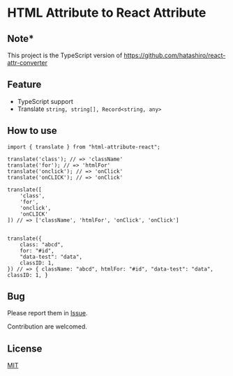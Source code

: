 # HTML Attribute to React Attribute

## Note\*

This project is the TypeScript version of https://github.com/hatashiro/react-attr-converter

## Feature

- TypeScript support
- Translate `string, string[], Record<string, any>`

## How to use

```
import { translate } from "html-attribute-react";

translate('class'); // => 'className'
translate('for'); // => 'htmlFor'
translate('onclick'); // => 'onClick'
translate('onCLICK'); // => 'onClick'

translate([
    'class',
    'for',
    'onclick',
    'onCLICK'
]) // => ['className', 'htmlFor', 'onClick', 'onClick']


translate({
    class: "abcd",
    for: "#id",
    "data-test": "data",
    classID: 1,
}) // => { className: "abcd", htmlFor: "#id", "data-test": "data", classID: 1, }
```

## Bug

Please report them in [Issue](https://github.com/jimmyruann/html-attribute-react/issues).

Contribution are welcomed.

## License

[MIT](https://github.com/jimmyruann/html-attribute-react/LICENSE)
